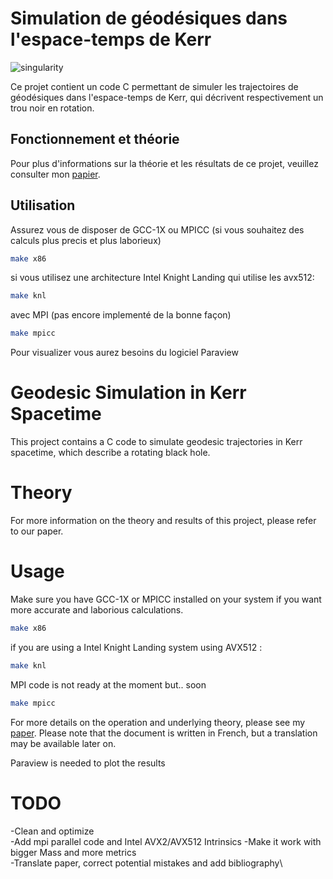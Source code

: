 # Simulation de géodésiques dans l'espace-temps de Kerr 

![singularity](https://github.com/at0m741/Kerr_Geodesics/assets/20189027/77c3b1ed-d70e-4319-81d4-32004044a585)

Ce projet contient un code C permettant de simuler les trajectoires de géodésiques dans l'espace-temps de Kerr, qui décrivent respectivement un trou noir en rotation.

## Fonctionnement et théorie

Pour plus d'informations sur la théorie et les résultats de ce projet, veuillez consulter mon [papier](Simulation_de_trajectoires_de_geodesiques.pdf). 

## Utilisation 

Assurez vous de disposer de GCC-1X ou MPICC (si vous souhaitez des calculs plus precis et plus laborieux) 

```bash
make x86
```
si vous utilisez une architecture Intel Knight Landing qui utilise les avx512:

```bash
make knl
```
avec MPI (pas encore implementé de la bonne façon)

```bash
make mpicc
```
Pour visualizer vous aurez besoins du logiciel Paraview

# Geodesic Simulation in Kerr Spacetime
This project contains a C code to simulate geodesic trajectories in Kerr spacetime, which describe a rotating black hole.

# Theory
For more information on the theory and results of this project, please refer to our paper.

# Usage
Make sure you have GCC-1X or MPICC installed on your system if you want more accurate and laborious calculations.
```bash
make x86
```
if you are using a Intel Knight Landing system using AVX512 :
```bash
make knl
```
MPI code is not ready at the moment but.. soon
```bash
make mpicc
```
For more details on the operation and underlying theory, please see my [paper](Simulation_de_trajectoires_de_geodesiques.pdf).
Please note that the document is written in French, but a translation may be available later on.

Paraview is needed to plot the results


# TODO

-Clean and optimize \
-Add mpi parallel code and Intel AVX2/AVX512 Intrinsics
-Make it work with bigger Mass and more metrics \
-Translate paper, correct potential mistakes and add bibliography\


